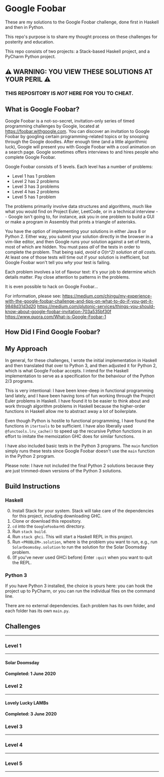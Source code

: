 # Google Foobar
These are my solutions to the Google Foobar challenge, done first in Haskell and then in Python.

This repo's purpose is to share my thought process on these challenges for posterity and education.

This repo consists of two projects: a Stack-based Haskell project,
and a PyCharm Python project.

## ⚠️ WARNING: YOU VIEW THESE SOLUTIONS AT YOUR PERIL ⚠️
### THIS REPOSITORY IS *NOT* HERE FOR YOU TO CHEAT.








## What is Google Foobar?
Google Foobar is a not-so-secret, invitation-only series of timed programming challenges by Google, located at https://foobar.withgoogle.com. You can discover an invitation to Google Foobar by googling certain programming-related topics or by snooping through the Google doodles. After enough time (and a little algorithmic luck), Google will present you with Google Foobar with a cool animation on a search page. Google sometimes offers interviews to and hires people who complete Google Foobar.

Google Foobar consists of 5 levels. Each level has a number of problems:
* Level 1 has 1 problem
* Level 2 has 2 problems
* Level 3 has 3 problems
* Level 4 has 2 problems
* Level 5 has 1 problem

The problems primarily involve data structures and algorithms, much like what you would find on Project Euler, LeetCode, or in a technical interview -- Google isn't going to, for instance, ask you in one problem to build a GUI or make a program in Assembly that prints a triangle of asterisks.

You have the option of implementing your solutions in either Java 8 or Python 2. Either way, you submit your solution directly in the browser in a vim-like editor, and then Google runs your solution against a set of tests, most of which are hidden. You must pass *all* of the tests in order to complete the problem. That being said, *avoid a O(n^2) solution at all costs.* At least one of those tests will time out if your solution is inefficient, but Google Foobar won't tell you *why* your test is failing.  

Each problem involves a lot of flavour text: it's your job to determine which details matter. Pay close attention to patterns in the problems.

It is even possible to hack on Google Foobar...

For information, please see:
https://medium.com/chingu/my-experience-with-the-google-foobar-challenge-and-tips-on-what-to-do-if-you-get-it-9848d31d3d20
https://medium.com/plutonic-services/things-you-should-know-about-google-foobar-invitation-703a535bf30f
https://www.quora.com/What-is-Google-Foobar-1

## How Did I Find Google Foobar?


## My Approach
In general, for these challenges, I wrote the initial implementation in Haskell and then translated that over to Python 3, and then adjusted it for Python 2, which is what Google Foobar accepts. I intend for the Haskell implementation to serve as a specification for the behaviour of the Python 2/3 programs.

This is very intentional: I have been knee-deep in functional programming land lately, and I have been having tons of fun working through the Project Euler problems in Haskell. I have found it to be easier to think about and work through algorithm problems in Haskell because the higher-order functions in Haskell allow me to abstract away a lot of boilerplate.

Even though Python is hostile to functional programming, I have found the functions in `itertools` to be sufficient. I have also liberally used `@functools.lru_cache()` to speed up the recursive Python functions in an effort to imitate the memoization GHC does for similar functions.

I have also included basic tests in the Python 3 programs. The `main` function simply runs these tests since Google Foobar doesn't use the `main` function in the Python 2 program.

Please note: I have not included the final Python 2 solutions because they are just trimmed-down versions of the Python 3 solutions.

## Build Instructions
### Haskell
0. Install Stack for your system. Stack will take care of the dependencies for this project, including downloading GHC.
1. Clone or download this repository.
2. `cd` into the `GoogleFoobarHS` directory.
3. Run `stack build`.
4. Run `stack ghci`. This will start a Haskell REPL in this project.
5. Run `<PROBLEM>.solution`, where <PROBLEM> is the problem you want to run, e.g., run `SolarDoomsday.solution` to run the solution for the Solar Doomsday problem.
6. (If you've never used GHCi before) Enter `:quit` when you want to quit the REPL.

### Python 3
If you have Python 3 installed, the choice is yours here:
you can hook the project up to PyCharm, or you can run the individual files on the command line.

There are no external dependencies.
Each problem has its own folder, and each folder has its own `main.py`.

## Challenges
----
### Level 1
----
#### Solar Doomsday
**Completed: 1 June 2020**

### Level 2
----
#### Lovely Lucky LAMBs
**Completed: 3 June 2020**

### Level 3
----


### Level 4
----


### Level 5
----
